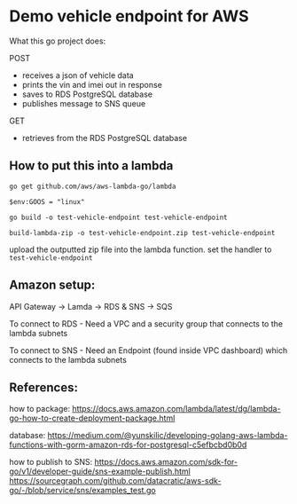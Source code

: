 # Demo vehicle endpoint for AWS

What this go project does:

POST
- receives a json of vehicle data
- prints the vin and imei out in response
- saves to RDS PostgreSQL database
- publishes message to SNS queue

GET
- retrieves from the RDS PostgreSQL database
  

## How to put this into a lambda

`go get github.com/aws/aws-lambda-go/lambda`

`$env:GOOS = "linux"`

`go build -o test-vehicle-endpoint test-vehicle-endpoint`

`build-lambda-zip -o test-vehicle-endpoint.zip test-vehicle-endpoint`

upload the outputted zip file into the lambda function. set the handler to `test-vehicle-endpoint`

## Amazon setup:

API Gateway -> Lamda -> RDS & SNS -> SQS

To connect to RDS - Need a VPC and a security group that connects to the lambda subnets

To connect to SNS - Need an Endpoint (found inside VPC dashboard) which connects to the lambda subnets


## References:

how to package:
https://docs.aws.amazon.com/lambda/latest/dg/lambda-go-how-to-create-deployment-package.html

database:
https://medium.com/@yunskilic/developing-golang-aws-lambda-functions-with-gorm-amazon-rds-for-postgresql-c5efbcbd0b0d

how to publish to SNS:
https://docs.aws.amazon.com/sdk-for-go/v1/developer-guide/sns-example-publish.html
https://sourcegraph.com/github.com/datacratic/aws-sdk-go/-/blob/service/sns/examples_test.go
